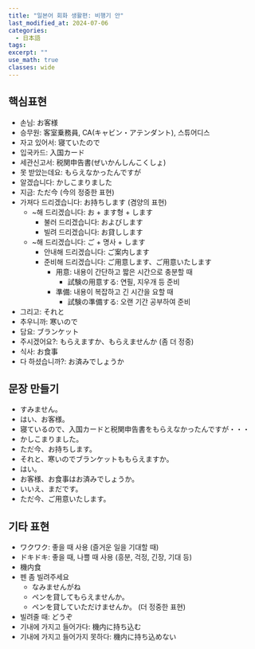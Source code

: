 ```yaml
---
title: "일본어 회화 생활편: 비행기 안"
last_modified_at: 2024-07-06
categories:
  - 日本語
tags:
excerpt: ""
use_math: true
classes: wide
---
```


## 핵심표현
- 손님: お客様
- 승무원: 客室乗務員, CA(キャビン・アテンダント), 스튜어디스
- 자고 있어서: 寝ていたので
- 입국카드: 入国カード
- 세관신고서: 税関申告書(ぜいかんしんこくしょ)
- 못 받았는데요: もらえなかったんですが
- 알겠습니다: かしこまりました
- 지금: ただ今 (今의 정중한 표현)
- 가져다 드리겠습니다: お持ちします (겸양의 표현)
	- ~해 드리겠습니다: お + ます형 + します
		- 불러 드리겠습니다: およびします
		- 빌려 드리겠습니다: お貸しします
	- ~해 드리겠습니다: ご + 명사 + します
		- 안내해 드리겠습니다: ご案内します
		- 준비해 드리겠습니다: ご用意します、ご用意いたします
			- 用意: 내용이 간단하고 짧은 시간으로 충분할 때
				- 試験の用意する: 연필, 지우개 등 준비
			- 準備: 내용이 복잡하고 긴 시간을 요할 때
				- 試験の準備する: 오랜 기간 공부하여 준비
- 그리고: それと
- 추우니까: 寒いので
- 담요: ブランケット
- 주시겠어요?: もらえますか、もらえませんか (좀 더 정중)
- 식사: お食事
- 다 하셨습니까?: お済みでしょうか


## 문장 만들기
- すみません。
- はい、お客様。
- 寝ているので、入国カードと税関申告書をもらえなかったんですが・・・
- かしこまりました。
- ただ今、お持ちします。
- それと、寒いのでブランケットももらえますか。
- はい。
- お客様、お食事はお済みでしょうか。
- いいえ、まだです。
- ただ今、ご用意いたします。


## 기타 표현
- ワクワク: 좋을 때 사용 (즐거운 일을 기대할 때)
- ドキドキ: 좋을 때, 나쁠 때 사용 (흥분, 걱정, 긴장, 기대 등)
- 機内食
- 펜 좀 빌려주세요
	- なみませんがね
	- ペンを貸してもらえませんか。
	- ペンを貸していただけませんか。 (더 정중한 표현)
- 빌려줄 때: どうぞ
- 기내에 가지고 들어가다: 機内に持ち込む
- 기내에 가지고 들어가지 못하다: 機内に持ち込めない

